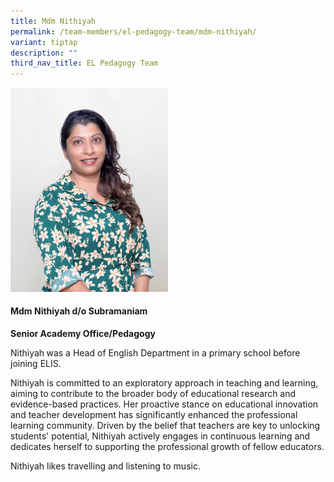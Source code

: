 ```yaml
---
title: Mdm Nithiyah
permalink: /team-members/el-pedagogy-team/mdm-nithiyah/
variant: tiptap
description: ""
third_nav_title: EL Pedagogy Team
---
```

<p></p>
<div class="isomer-image-wrapper">
<img style="width: 50%;" height="auto" width="100%" alt="" src="/images/Nithiyah_Portrait.png">
</div>
<h4><strong>Mdm Nithiyah d/o Subramaniam</strong></h4>
<p><strong>Senior Academy Office/Pedagogy</strong>
</p>
<p>Nithiyah<strong> </strong>was a Head of English Department in a primary
school before joining ELIS.</p>
<p>Nithiyah is committed to an exploratory approach in teaching and learning,
aiming to contribute to the broader body of educational research and evidence-based
practices. Her proactive stance on educational innovation and teacher development
has significantly enhanced the professional learning community. Driven
by the belief that teachers are key to unlocking students' potential, Nithiyah
actively engages in continuous learning and dedicates herself to supporting
the professional growth of fellow educators.</p>
<p>Nithiyah likes travelling and listening to music.</p>
<p></p>
<p></p>